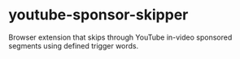# youtube-sponsor-skipper
Browser extension that skips through YouTube in-video sponsored segments using defined trigger words.
